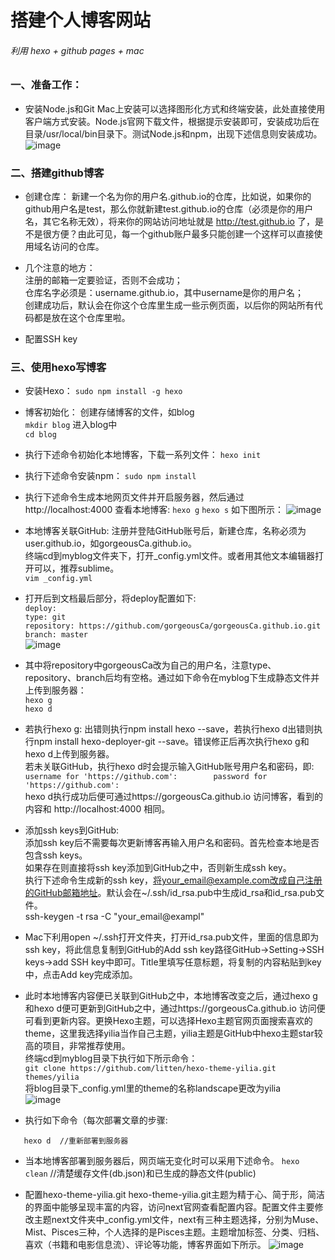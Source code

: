 # 搭建个人博客网站
###### 利用 hexo + github pages + mac
### 一、准备工作：
- 安装Node.js和Git
Mac上安装可以选择图形化方式和终端安装，此处直接使用客户端方式安装。Node.js官网下载文件，根据提示安装即可，安装成功后在目录/usr/local/bin目录下。测试Node.js和npm，出现下述信息则安装成功。  
![image](https://github.com/gorgeousCa/Dayup/blob/master/搭建个人博客网站/1.png)  

  
### 二、搭建github博客
- 创建仓库：
新建一个名为你的用户名.github.io的仓库，比如说，如果你的github用户名是test，那么你就新建test.github.io的仓库（必须是你的用户名，其它名称无效），将来你的网站访问地址就是 http://test.github.io 了，是不是很方便？由此可见，每一个github账户最多只能创建一个这样可以直接使用域名访问的仓库。  

- 几个注意的地方：  
注册的邮箱一定要验证，否则不会成功；    
仓库名字必须是：username.github.io，其中username是你的用户名；   
创建成功后，默认会在你这个仓库里生成一些示例页面，以后你的网站所有代码都是放在这个仓库里啦。

- 配置SSH key  

### 三、使用hexo写博客  
 - 安装Hexo： 
`sudo npm install -g hexo`  
- 博客初始化：
创建存储博客的文件，如blog       
 `mkdir blog`
 进入blog中  
 `cd blog`
 - 执行下述命令初始化本地博客，下载一系列文件： 
`hexo init`

- 执行下述命令安装npm：
`sudo npm install`  

- 执行下述命令生成本地网页文件并开启服务器，然后通过http://localhost:4000 查看本地博客:
`hexo g`
`hexo s`
如下图所示：
![image](https://github.com/gorgeousCa/Dayup/blob/master/搭建个人博客网站/2.png)

- 本地博客关联GitHub:
注册并登陆GitHub账号后，新建仓库，名称必须为user.github.io，如gorgeousCa.github.io。  
终端cd到myblog文件夹下，打开_config.yml文件。或者用其他文本编辑器打开可以，推荐sublime。  
`vim _config.yml` 
- 打开后到文档最后部分，将deploy配置如下:  
          `deploy:   `     
           `type: git  `    
        `repository: https://github.com/gorgeousCa/gorgeousCa.github.io.git   `   
 ` branch: master  `  
 ![image](https://github.com/gorgeousCa/Dayup/blob/master/搭建个人博客网站/6.png)
  
- 其中将repository中gorgeousCa改为自己的用户名，注意type、repository、branch后均有空格。通过如下命令在myblog下生成静态文件并上传到服务器：  
`hexo g `       
`hexo d`        

- 若执行hexo g:
出错则执行npm install hexo --save，若执行hexo d出错则执行npm install hexo-deployer-git --save。错误修正后再次执行hexo g和hexo d上传到服务器。       
若未关联GitHub，执行hexo d时会提示输入GitHub账号用户名和密码，即:     
`username for 'https://github.com':       
password for 'https://github.com':`      
hexo d执行成功后便可通过https://gorgeousCa.github.io 访问博客，看到的内容和 http://localhost:4000 相同。  

- 添加ssh keys到GitHub:  
添加ssh key后不需要每次更新博客再输入用户名和密码。首先检查本地是否包含ssh keys。  
如果存在则直接将ssh key添加到GitHub之中，否则新生成ssh key。   
执行下述命令生成新的ssh key，将your_email@example.com改成自己注册的GitHub邮箱地址。默认会在~/.ssh/id_rsa.pub中生成id_rsa和id_rsa.pub文件。   
ssh-keygen -t rsa -C "your_email@exampl"           

- Mac下利用open ~/.ssh打开文件夹，打开id_rsa.pub文件，里面的信息即为ssh key，将此信息复制到GitHub的Add ssh key路径GitHub->Setting->SSH keys->add SSH key中即可。Title里填写任意标题，将复制的内容粘贴到key中，点击Add key完成添加。  

- 此时本地博客内容便已关联到GitHub之中，本地博客改变之后，通过hexo g和hexo d便可更新到GitHub之中，通过https://gorgeousCa.github.io 访问便可看到更新内容。更换Hexo主题，可以选择Hexo主题官网页面搜索喜欢的theme，这里我选择yilia当作自己主题，yilia主题是GitHub中hexo主题star较高的项目，非常推荐使用。  
终端cd到myblog目录下执行如下所示命令：  
`git clone https://github.com/litten/hexo-theme-yilia.git themes/yilia`     
将blog目录下_config.yml里的theme的名称landscape更改为yilia  
![image](https://github.com/gorgeousCa/Dayup/blob/master/搭建个人博客网站/7.png)  

- 执行如下命令（每次部署文章的步骤:  

```hexo g  //生成缓存和静态文件
   hexo d  //重新部署到服务器
```
- 当本地博客部署到服务器后，网页端无变化时可以采用下述命令。
`hexo clean`  //清楚缓存文件(db.json)和已生成的静态文件(public)

- 配置hexo-theme-yilia.git
hexo-theme-yilia.git主题为精于心、简于形，简洁的界面中能够呈现丰富的内容，访问next官网查看配置内容。配置文件主要修改主题next文件夹中_config.yml文件，next有三种主题选择，分别为Muse、Mist、Pisces三种，个人选择的是Pisces主题。主题增加标签、分类、归档、喜欢（书籍和电影信息流）、评论等功能，博客界面如下所示。
![image](https://github.com/gorgeousCa/Dayup/blob/master/搭建个人博客网站/5.png)





 



    

